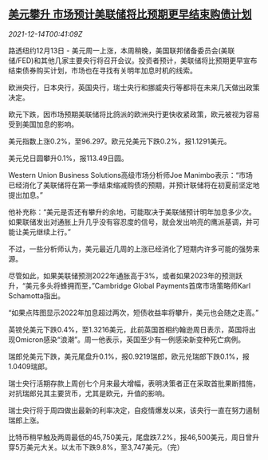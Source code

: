 <!--1639443662000-->
[美元攀升 市场预计美联储将比预期更早结束购债计划](https://cn.reuters.com/article/forex-close-1213-mon-idCNKBS2IT023)
------

<div><i>2021-12-14T00:41:09Z</i></div><p>路透纽约12月13日 - 美元周一上涨，本周稍晚，美国联邦储备委员会(美联储/FED)和其他几家主要央行将召开会议。投资者预计，美联储将比预期更早宣布结束债券购买计划，市场也在寻找有关明年加息时机的线索。</p><p>欧洲央行，日本央行，英国央行，瑞士央行和挪威央行等都将在未来几天做出政策决定。</p><p>欧元下跌，因市场预期美联储将比鸽派的欧洲央行更快收紧政策，欧元被视为容易受到美国加息的影响。</p><p>美元指数上涨0.2%，至96.297。欧元兑美元下跌0.2%，报1.1291美元。</p><p>美元兑日圆攀升0.1%，报113.49日圆。</p><p>Western Union Business Solutions高级市场分析师Joe Manimbo表示：“市场已经消化了美联储将在第一季结束缩减购债的预期，并预计联储将在初夏前坚定地提出加息。”</p><p>他补充称：“美元是否还有攀升的余地，可能取决于美联储预计明年加息多少次。如果联储发出对通胀上升几乎没有容忍度的信号，就会发出响亮的鹰派基调，并可能让美元继续上行。”</p><p>不过，一些分析师认为，美元最近几周的上涨已经消化了短期内许多可能的强势来源。</p><p>尽管如此，如果美联储预测2022年通胀高于3%，或者如果2023年的预测跃升，“美元多头将蜂拥而至，”Cambridge Global Payments首席市场策略师Karl Schamotta指出。</p><p>“如果点阵图显示2022年加息超过两次，短债收益率将攀升，美元也会随之走高。”</p><p>英镑兑美元下跌0.4%，至1.3216美元，此前英国首相约翰逊周日表示，英国将出现Omicron感染“浪潮”。周一他表示，英国至少有一例感染新变种死亡病例。</p><p>瑞郎兑美元下跌，美元尾盘升0.1%，报0.9219瑞郎，欧元兑瑞郎下跌0.1%，报1.0409瑞郎。</p><p>瑞士央行活期存款上周创七个月来最大增幅，表明决策者正在采取首批果断措施，对抗瑞郎兑其主要货币，尤其是欧元，升值的影响。</p><p>瑞士央行将于周四做出最新的利率决定，自疫情爆发以来，该央行一直在努力遏制瑞郎上涨。</p><p>比特币稍早触及两周最低的45,750美元，尾盘跌7.2%，报46,500美元，周日曾升穿5万美元大关。以太币下跌9.8%，至3,747美元。（完）</p>
